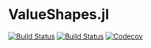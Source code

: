 # ValueShapes.jl

[![Build Status](https://travis-ci.com/oschulz/ValueShapes.jl.svg?branch=master)](https://travis-ci.com/oschulz/ValueShapes.jl)
[![Build Status](https://ci.appveyor.com/api/projects/status/github/oschulz/ValueShapes.jl?branch=master&svg=true)](https://ci.appveyor.com/project/oschulz/ValueShapes-jl)
[![Codecov](https://codecov.io/gh/oschulz/ValueShapes.jl/branch/master/graph/badge.svg)](https://codecov.io/gh/oschulz/ValueShapes.jl)
